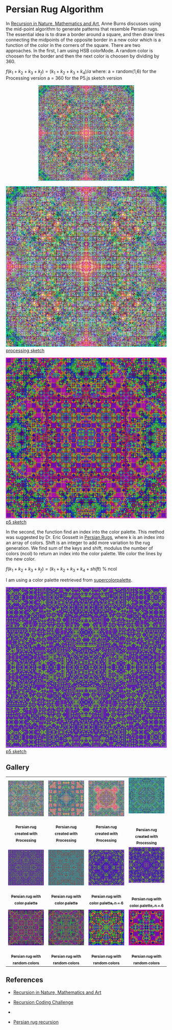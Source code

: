 # Persian Rug Algorithm

In [Recursion in Nature, Mathematics and Art](https://archive.bridgesmathart.org/2005/bridges2005-9.pdf), Anne Burns discusses using the mid-point algorithm to generate patterns that resemble Persian rugs. The essential idea is to draw a border around a square, and then draw lines connecting the midpoints of the opposite border in a new color which is a function of the color in the corners of the square. There are two approaches. In the first, I am using HSB colorMode. A random color is choosen for the border and then the next color is choosen by dividing by 360.

$f(k_1 + k_2 + k_3 + k_f) = (k_1 + k_2 + k_3 + k_4) / a$
where:
a = random(1,6) for the Processing version
a = 360 for the P5.js sketch version

<p align="center"><img src="assets/processing5.jpg" alt="Persian Rug - Processing" width="300px"></p>

![rug - processing](assets/processing5.jpg)  
[processing sketch](persian_rug_processing/sketch.pde)

![rug - random colors](assets/rug-random-2.jpg)  
[p5 sketch](https://editor.p5js.org/kfahn/sketches/65HDqIkba)

In the second, the function find an index into the color palette. This method was suggested by Dr. Eric Gossett in [Persian Rugs](https://www.youtube.com/watch?v=0wfPlzPvZiQ), where k is an index into an array of colors. Shift is an integer to add more variation to the rug generation. We find sum of the keys and shift, modulus the number of colors (ncol) to return an index into the color palette. We color the lines by the new color.

$f(k_1 + k_2 + k_3 + k_f) = (k_1 + k_2 + k_3 + k_4 + shift)$ % ncol

I am using a color palette reetrieved from [supercolorpalette](https://supercolorpalette.com).

![rug - palette](assets/rug.jpg)  
[p5 sketch](https://editor.p5js.org/kfahn/sketches/2KJqdr_MC)

## Gallery

<!-- IMAGE-LIST:START - Do not remove or modify this section -->
<!-- prettier-ignore-start -->
<!-- markdownlint-disable -->
<table>
  <tbody>
  <tr>
      <td align="center"><a href=""> <img class="img" src="assets/processing1.jpg" alt="Rug with random colors" style="vertical-align:top;" width="600" /><br /><sub><b><br/>Persian rug created with Processing</b></sub></a></td>
      <td align="center"><a href=""> <img class="img" src="assets/processing4.jpg" alt="Rug with color palette, n = 8" style="vertical-align:top;" width="600" /><br /><sub><b><br/>Persian rug created with Processing</b></sub></a></td>
      <td align="center"><a href=""> <img class="img" src="assets/processing6.jpg" alt="Rug with color palette" style="vertical-align:top;" width="600" /><br /><sub><b><br/>Persian rug created with Processing</b></sub></a></td>
     <td align="center"><a href=""> <img class="img" src="assets/processing9.jpg" alt="Rug with color palette" style=" display: block;
    margin-left: auto;
    margin-right: auto;" width="600" /><br /><sub><b><br/>Persian rug created with Processing</b></sub></a></td>
</tr>
  <tr>
      <td align="center"><a href=""> <img class="img" src="assets/rug.jpg" alt="Rug with color palette, n = 8" style="vertical-align:top;" width="600" /><br /><sub><b><br/>Persian rug with color palette</b></sub></a></td>
      <td align="center"><a href=""> <img class="img" src="assets/rug8.jpg" alt="Rug with color palette, n = 8" style="vertical-align:top;" width="600" /><br /><sub><b><br/>Persian rug with color palette</b></sub></a></td>
      <td align="center"><a href=""> <img class="img" src="assets/rug1.jpg" alt="Rug with color palette" style="vertical-align:top;" width="600" /><br /><sub><b><br/>Persian rug with color palette, n = 6</b></sub></a></td>
     <td align="center"><a href=""> <img class="img" src="assets/rug2.jpg" alt="Rug with color palette" style=" display: block;
    margin-left: auto;
    margin-right: auto;" width="600" /><br /><sub><b><br/>Persian rug with color palette, n = 6</b></sub></a></td>
</tr>
<tr>
      <td align="center"><a href=""> <img class="img" src="assets/rug-random-0.jpg" alt="Persian rug with random colors, n = 8" style="vertical-align:top;" width="600" /><br /><sub><b><br/>Persian rug with random colors</b></sub></a></td>
       <td align="center"><a href=""> <img class="img" src="assets/rug-random-1.jpg" alt="Persian rug with random colors, n = 8" style="vertical-align:top;" width="600" /><br /><sub><b><br/>Persian rug with random colors</b></sub></a></td>
      <td align="center"><a href=""> <img class="img" src="assets/rug-random-3.jpg" alt="Persian rug with random colors, n = 6" style="vertical-align:top;" width="600" /><br /><sub><b><br/>Persian rug with random colors</b></sub></a></td>
     <td align="center"><a href=""> <img class="img" src="assets/rug-random-4.jpg" alt="Persian rug with random colors, n = 6" style="vertical-align:top;" width="600" /><br /><sub><b><br/>Persian rug with random colors</b></sub></a></td>
</tr> 
 </tbody>
</table>

<!-- markdownlint-restore -->
<!-- prettier-ignore-end -->

<!-- IMAGE-LIST:END -->

## References

- [Recursion in Nature, Mathematics and Art](https://archive.bridgesmathart.org/2005/bridges2005-9.pdf)

- [Recursion Coding Challenge](https://thecodingtrain.com/challenges/77-recursion)

-

- [Persian rug recursion](https://stackoverflow.com/questions/26226531/persian-rug-recursion)
